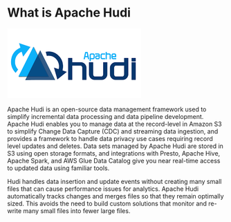 # What is Apache Hudi

![Hudi Logo](img/Hudi-Logo.png)

Apache Hudi is an open-source data management framework used to simplify incremental data processing and data pipeline development. Apache Hudi enables you to manage data at the record-level in Amazon S3 to simplify Change Data Capture (CDC) and streaming data ingestion, and provides a framework to handle data privacy use cases requiring record level updates and deletes. Data sets managed by Apache Hudi are stored in S3 using open storage formats, and integrations with Presto, Apache Hive, Apache Spark, and AWS Glue Data Catalog give you near real-time access to updated data using familiar tools.

Hudi handles data insertion and update events without creating many small files that can cause performance issues for analytics. Apache Hudi automatically tracks changes and merges files so that they remain optimally sized. This avoids the need to build custom solutions that monitor and re-write many small files into fewer large files.
